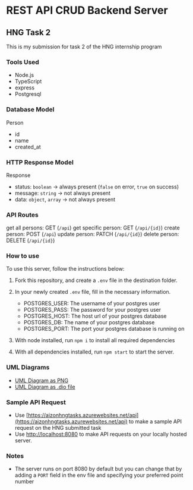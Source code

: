# REST API CRUD Backend Server
## HNG Task 2
This is my submission for task 2 of the HNG internship program

### Tools Used
- Node.js
- TypeScript
- express
- Postgresql

### Database Model
Person
- id
- name
- created_at

### HTTP Response Model
Response
- status: `boolean` -> always present (`false` on error, `true` on success)
- message: `string` -> not always present
- data: `object`, `array` -> not always present

### API Routes
get all persons: GET (`/api`)
get specific person: GET (`/api/{id}`)
create person: POST (`/api`)
update person: PATCH (`/api/{id}`)
delete person: DELETE (`/api/{id}`)

### How to use
To use this server, follow the instructions below:
1. Fork this repository, and create a `.env` file in the destination folder.

2. In your newly created `.env` file, fill in the necessary information.
	- POSTGRES_USER: The username of your postgres user
	- POSTGRES_PASS: The password for your postgres user
	- POSTGRES_HOST: The host url of your postgres database
	- POSTGRES_DB: The name of your postgres database
	- POSTGRES_PORT: The port your postgres database is running on

3. With node installed, run `npm i` to install all required dependencies

4. With all dependencies installed, run `npm start` to start the server.

### UML Diagrams
- [UML Diagram as PNG](https://github.com/DreadedHippy/hng_stage_2/blob/master/UML.png)
- [UML Diagram as .dio file](https://github.com/DreadedHippy/hng_stage_2/blob/master/UML.dio)

### Sample API Request
- Use [https://aizonhngtasks.azurewebsites.net/api](https://aizonhngtasks.azurewebsites.net/api) to make a sample API request on the HNG submitted task
- Use [http://localhost:8080](http://localhost:8080) to make API requests on your locally hosted server.

### Notes
- The server runs on port 8080 by default but you can change that by adding a `PORT` field in the env file and specifying your preferred point number


